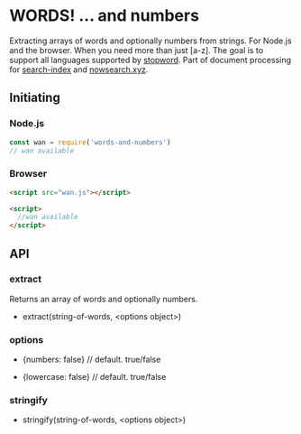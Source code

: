 # WORDS! ... and numbers
Extracting arrays of words and optionally numbers from strings. For Node.js and the browser. When you need more than just [a-z]. The goal is to support all languages supported by [stopword](https://github.com/fergiemcdowall/stopword#language-code). Part of document processing for [search-index](https://github.com/fergiemcdowall/search-index) and [nowsearch.xyz](https://github.com/eklem/nowsearch.xyz).

## Initiating

### Node.js

```javascript
const wan = require('words-and-numbers')
// wan available
```

### Browser

```html
<script src="wan.js"></script>

<script>
  //wan available
</script>

```

## API

### extract

Returns an array of words and optionally numbers.

* extract(string-of-words, \<options object\>)

### options
* {numbers: false} // default. true/false

* {lowercase: false} // default. true/false

### stringify

* stringify(string-of-words, \<options object\>)

